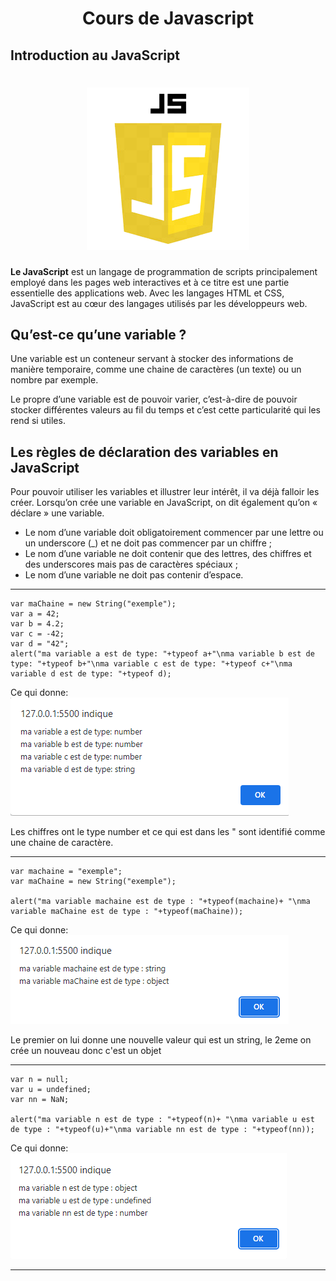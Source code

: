 # <div align="center">Cours de Javascript</div>  
## Introduction au JavaScript  
# <div align="center"> ![JavaScript](img/js.png)</div>  
__Le JavaScript__ est un langage de programmation de scripts principalement employé dans les pages web interactives et à ce titre est une partie essentielle des applications web. Avec les langages HTML et CSS, JavaScript est au cœur des langages utilisés par les développeurs web.  

## Qu’est-ce qu’une variable ?  
Une variable est un conteneur servant à stocker des informations de manière temporaire, comme une chaine de caractères (un texte) ou un nombre par exemple. 

Le propre d’une variable est de pouvoir varier, c’est-à-dire de pouvoir stocker différentes valeurs au fil du temps et c’est cette particularité qui les rend si utiles.
## Les règles de déclaration des variables en JavaScript

Pour pouvoir utiliser les variables et illustrer leur intérêt, il va déjà falloir les créer. Lorsqu’on crée une variable en JavaScript, on dit également qu’on « déclare » une variable.  

* Le nom d’une variable doit obligatoirement commencer par une lettre ou un underscore (_) et ne doit pas commencer par un chiffre ;
* Le nom d’une variable ne doit contenir que des lettres, des chiffres et des underscores mais pas de caractères spéciaux ;
* Le nom d’une variable ne doit pas contenir d’espace.
***
```
var maChaine = new String("exemple");
var a = 42;
var b = 4.2;
var c = -42;
var d = "42";
alert("ma variable a est de type: "+typeof a+"\nma variable b est de type: "+typeof b+"\nma variable c est de type: "+typeof c+"\nma variable d est de type: "+typeof d);
```

Ce qui donne: ![1er exemple](img\exemple_1.png)  

Les chiffres ont le type number et ce qui est dans les " sont identifié comme une chaine de caractère.
***
```
var machaine = "exemple";
var maChaine = new String("exemple");

alert("ma variable machaine est de type : "+typeof(machaine)+ "\nma variable maChaine est de type : "+typeof(maChaine));
```

Ce qui donne: ![2eme exemple](img/exemple_2.png)  

Le premier on lui donne une nouvelle valeur qui est un string, le 2eme on crée un nouveau donc c'est un objet
***
```
var n = null;
var u = undefined;
var nn = NaN;

alert("ma variable n est de type : "+typeof(n)+ "\nma variable u est de type : "+typeof(u)+"\nma variable nn est de type : "+typeof(nn));
```

Ce qui donne: ![3eme exemple](img/exemple_3.png)  


***